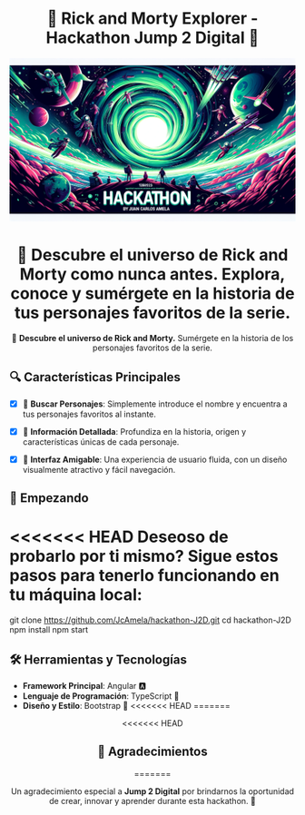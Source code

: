 <div align="center">

# 🌌 Rick and Morty Explorer - Hackathon Jump 2 Digital 🚀

![Banner](./src/assets/banner%20github%20hackathon.png)


🌠 **Descubre el universo de Rick and Morty como nunca antes.** Explora, conoce y sumérgete en la historia de tus personajes favoritos de la serie.
=======
🌠 **Descubre el universo de Rick and Morty.** Sumérgete en la historia de los personajes favoritos de la serie.


</div>

## 🔍 Características Principales

- [x] 📜 **Buscar Personajes**: Simplemente introduce el nombre y encuentra a tus personajes favoritos al instante.
- [x] 📘 **Información Detallada**: Profundiza en la historia, origen y características únicas de cada personaje.
- [x] 🎨 **Interfaz Amigable**: Una experiencia de usuario fluida, con un diseño visualmente atractivo y fácil navegación.


## 🚀 Empezando

<<<<<<< HEAD
Deseoso de probarlo por ti mismo? Sigue estos pasos para tenerlo funcionando en tu máquina local:
=======


git clone https://github.com/JcAmela/hackathon-J2D.git
cd hackathon-J2D
npm install
npm start

## 🛠 Herramientas y Tecnologías

- **Framework Principal**: Angular 🅰️
- **Lenguaje de Programación**: TypeScript 📘
- **Diseño y Estilo**: Bootstrap 🎨
<<<<<<< HEAD
=======

<div align="center">


<div align="center">

<<<<<<< HEAD
## 🌟 Agradecimientos

=======

Un agradecimiento especial a **Jump 2 Digital** por brindarnos la oportunidad de crear, innovar y aprender durante esta hackathon. 🚀

</div>

